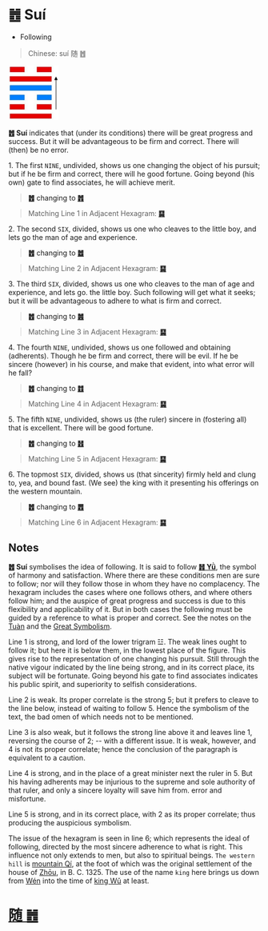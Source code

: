 # ䷐ Suí

* Following

> Chinese: suí 随 ䷐

<a id="p-93"/>

<img src="shapes/17.10.jpg" width="101" alt="随">

**䷐ Suí** indicates that (under its conditions) there will be great progress and success. But it will be advantageous to be firm and correct. There will (then) be no error.

1.<a id="17.1"/> The first `NINE`, undivided, shows us one changing the object of his pursuit; but if he be firm and correct, there will he good fortune. Going beyond (his own) gate to find associates, he will achieve merit.

> **䷐** changing to [**䷬**](e89083cui.md)

> Matching Line 1 in Adjacent Hexagram: [**䷑**](e89b8agu.md#18.1)

2.<a id="17.2"/> The second `SIX`, divided, shows us one who cleaves to the little boy, and lets go the man of age and experience.

> **䷐** changing to [**䷹**](e58591dui.md)

> Matching Line 2 in Adjacent Hexagram: [**䷑**](e89b8agu.md#18.2)

3.<a id="17.3"/> The third `SIX`, divided, shows us one who cleaves to the man of age and experience, and lets go. the little boy. Such following will get what it seeks; but it will be advantageous to adhere to what is firm and correct.

> **䷐** changing to [**䷰**](e99da9ge.md)

> Matching Line 3 in Adjacent Hexagram: [**䷑**](e89b8agu.md#18.3)

4.<a id="17.4"/> The fourth `NINE`, undivided, shows us one followed and obtaining (adherents). Though he be firm and correct, there will be evil. If he be sincere (however) in his course, and make that evident, into what error will he fall?

> **䷐** changing to [**䷂**](e5b1afzhun.md)

> Matching Line 4 in Adjacent Hexagram: [**䷑**](e89b8agu.md#18.4)

<a id="p-94"/>

5.<a id="17.5"/> The fifth `NINE`, undivided, shows us (the ruler) sincere in (fostering all) that is excellent. There will be good fortune.

> **䷐** changing to [**䷲**](e99c87zhen.md)

> Matching Line 5 in Adjacent Hexagram: [**䷑**](e89b8agu.md#18.5)

6.<a id="17.6"/> The topmost `SIX`, divided, shows us (that sincerity) firmly held and clung to, yea, and bound fast. (We see) the king with it presenting his offerings on the western mountain.

> **䷐** changing to [**䷘**](e697a0e5a684wuwang.md)

> Matching Line 6 in Adjacent Hexagram: [**䷑**](e89b8agu.md#18.6)

## Notes

**䷐ Suí** symbolises the idea of following. It is said to follow [**䷏ Yǜ**](e8b1abyu.md), the symbol of harmony and satisfaction.
Where there are these conditions men are sure to follow; nor will they follow those in whom they have no complacency.
The hexagram includes the cases where one follows others, and where others follow him;
and the auspice of great progress and success is due to this flexibility and applicability of it.
But in both cases the following must be guided by a reference to what is proper and correct. See the notes on the [Tuàn](https://ctext.org/book-of-changes/tuan-zhuan) and the [Great Symbolism](https://ctext.org/book-of-changes/xiang-zhuan).

Line 1 is strong, and lord of the lower trigram ☳. The weak lines ought to follow it; but here it is below them, in the lowest place of the figure. This gives rise to the representation of one changing his pursuit. Still through the native vigour indicated by the line being strong, and in its correct place, its subject will be fortunate. Going beyond his gate to find associates indicates his public spirit, and superiority to selfish considerations.

Line 2 is weak. Its proper correlate is the strong 5; but it prefers to cleave to the line below, instead of waiting to follow 5. Hence the symbolism of the text, the bad omen of which needs not to be mentioned.

Line 3 is also weak, but it follows the strong line above it and leaves line 1, reversing the course of 2; -- with a different issue. It is weak, however, and 4 is not its proper correlate; hence the conclusion of the paragraph is equivalent to a caution.

Line 4 is strong, and in the place of a great minister next the ruler in 5. But his having adherents may be injurious to the supreme and sole authority of that ruler, and only a sincere loyalty will save him from. error and misfortune.

Line 5 is strong, and in its correct place, with 2 as its proper correlate; thus producing the auspicious symbolism.

The issue of the hexagram is seen in line 6; which represents the ideal of following, directed by the most sincere adherence to what is right. This influence not only extends to men, but also to spiritual beings. `The western hill` is [mountain Qí](https://en.wikipedia.org/wiki/Qishan_County), at the foot of which was the original settlement of the house of [Zhōu](https://en.wikipedia.org/wiki/Zhou_dynasty), in B. C. 1325. The use of the name `king` here brings us down from [Wén](https://en.wikipedia.org/wiki/King_Wen_of_Zhou) into the time of [king Wǔ](https://en.wikipedia.org/wiki/King_Wu_of_Zhou) at least.

# [随 ䷐](e99a8fsui_cn.md)

